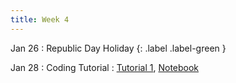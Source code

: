 ```yaml
---
title: Week 4
---
```


Jan 26
: Republic Day Holiday {: .label .label-green }

Jan 28
: Coding Tutorial 
  : [Tutorial 1](https://drive.google.com/file/d/1y3-xRkDAi8M_HiRp6Rmkbm4H6srB3Uq_/view?usp=sharing), [Notebook](https://github.com/Indradyumna/419M_Autumn2021_Tutorial1)

